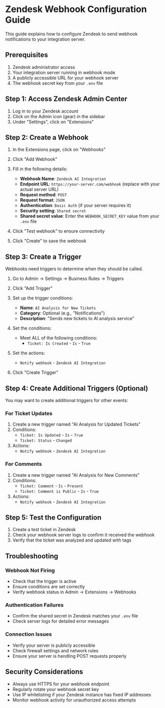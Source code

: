 # Zendesk Webhook Configuration Guide

This guide explains how to configure Zendesk to send webhook notifications to your integration server.

## Prerequisites

1. Zendesk administrator access
2. Your integration server running in webhook mode
3. A publicly accessible URL for your webhook server
4. The webhook secret key from your `.env` file

## Step 1: Access Zendesk Admin Center

1. Log in to your Zendesk account
2. Click on the Admin icon (gear) in the sidebar
3. Under "Settings", click on "Extensions"

## Step 2: Create a Webhook

1. In the Extensions page, click on "Webhooks"
2. Click "Add Webhook"
3. Fill in the following details:
   - **Webhook Name**: `Zendesk AI Integration`
   - **Endpoint URL**: `https://your-server.com/webhook` (replace with your actual server URL)
   - **Request method**: `POST`
   - **Request format**: `JSON`
   - **Authentication**: `Basic Auth` (if your server requires it)
   - **Security setting**: `Shared secret`
   - **Shared secret value**: Enter the `WEBHOOK_SECRET_KEY` value from your `.env` file

4. Click "Test webhook" to ensure connectivity
5. Click "Create" to save the webhook

## Step 3: Create a Trigger

Webhooks need triggers to determine when they should be called.

1. Go to Admin → Settings → Business Rules → Triggers
2. Click "Add Trigger"
3. Set up the trigger conditions:
   - **Name**: `AI Analysis for New Tickets`
   - **Category**: Optional (e.g., "Notifications")
   - **Description**: "Sends new tickets to AI analysis service"

4. Set the conditions:
   - Meet ALL of the following conditions:
     - `Ticket: Is Created` - `Is` - `True`

5. Set the actions:
   - `Notify webhook` - `Zendesk AI Integration`

6. Click "Create Trigger"

## Step 4: Create Additional Triggers (Optional)

You may want to create additional triggers for other events:

### For Ticket Updates

1. Create a new trigger named "AI Analysis for Updated Tickets"
2. Conditions:
   - `Ticket: Is Updated` - `Is` - `True`
   - `Ticket: Status` - `Changed`
3. Actions:
   - `Notify webhook` - `Zendesk AI Integration`

### For Comments

1. Create a new trigger named "AI Analysis for New Comments"
2. Conditions:
   - `Ticket: Comment` - `Is` - `Present`
   - `Ticket: Comment is Public` - `Is` - `True`
3. Actions:
   - `Notify webhook` - `Zendesk AI Integration`

## Step 5: Test the Configuration

1. Create a test ticket in Zendesk
2. Check your webhook server logs to confirm it received the webhook
3. Verify that the ticket was analyzed and updated with tags

## Troubleshooting

### Webhook Not Firing

- Check that the trigger is active
- Ensure conditions are set correctly
- Verify webhook status in Admin → Extensions → Webhooks

### Authentication Failures

- Confirm the shared secret in Zendesk matches your `.env` file
- Check server logs for detailed error messages

### Connection Issues

- Verify your server is publicly accessible
- Check firewall settings and network rules
- Ensure your server is handling POST requests properly

## Security Considerations

- Always use HTTPS for your webhook endpoint
- Regularly rotate your webhook secret key
- Use IP whitelisting if your Zendesk instance has fixed IP addresses
- Monitor webhook activity for unauthorized access attempts